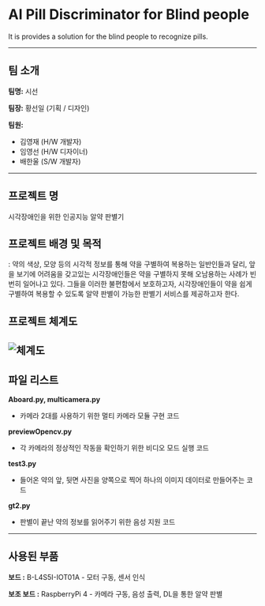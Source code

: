 # AI Pill Discriminator for Blind people
It is provides a solution for the blind people to recognize pills.

--------------------------------------------------------------------------------------------
## 팀 소개
**팀명:** 시선

**팀장:** 황선일 (기획 / 디자인)

**팀원:**

- 김영재 (H/W 개발자)
- 임영선 (H/W 디자이너)
- 배한울 (S/W 개발자)

--------------------------------------------------------------------------------------------
## 프로젝트 명
시각장애인을 위한 인공지능 알약 판별기

## 프로젝트 배경 및 목적
: 약의 색상, 모양 등의 시각적 정보를 통해 약을 구별하여 복용하는 일반인들과 달리,
앞을 보기에 어려움을 갖고있는 시각장애인들은 약을 구별하지 못해 오남용하는 사례가 빈번히 일어나고 있다.
그들을 이러한 불편함에서 보호하고자, 시각장애인들이 약을 쉽게 구별하여 복용할 수 있도록 알약 판별이 가능한 판별기 서비스를 제공하고자 한다.

## 프로젝트 체계도
![체계도]('https://github.com/sight-bit/Pill_classification/blob/master/%EC%B2%B4%EA%B3%84%EB%8F%84.jpg')
--------------------------------------------------------------------------------------------
## 파일 리스트
**Aboard.py, multicamera.py**

- 카메라 2대를 사용하기 위한 멀티 카메라 모듈 구현 코드

**previewOpencv.py**

- 각 카메라의 정상적인 작동을 확인하기 위한 비디오 모드 실행 코드

**test3.py**

- 들어온 약의 앞, 뒷면 사진을 양쪽으로 찍어 하나의 이미지 데이터로 만들어주는 코드

**gt2.py**

- 판별이 끝난 약의 정보를 읽어주기 위한 음성 지원 코드

--------------------------------------------------------------------------------------------
## 사용된 부품
**보드 :** B-L4S5I-IOT01A - 모터 구동, 센서 인식

**보조 보드 :** RaspberryPi 4 - 카메라 구동, 음성 출력, DL을 통한 알약 판별

